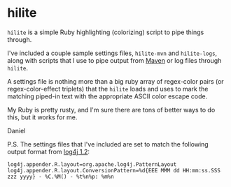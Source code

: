 # hilite

`hilite` is a simple Ruby highlighting (colorizing) script to pipe
things through. 

I've included a couple sample settings files, `hilite-mvn` and `hilite-logs`, along with scripts that I use to pipe output from [Maven](https://maven.apache.org/) or log files through `hilite`.

A settings file is nothing more than a big ruby array of regex-color
pairs (or regex-color-effect triplets) that the `hilite` loads
and uses to mark the matching piped-in text with the appropriate ASCII
color escape code.

My Ruby is pretty rusty, and I'm sure there are tons of better ways to
do this, but it works for me.

Daniel

P.S. The settings files that I've included are set to match the following output format from [log4j 1.2](https://logging.apache.org/log4j/1.2/):

```properties
log4j.appender.R.layout=org.apache.log4j.PatternLayout
log4j.appender.R.layout.ConversionPattern=%d{EEE MMM dd HH:mm:ss.SSS zzz yyyy} - %C.%M() - %t%n%p: %m%n
```
